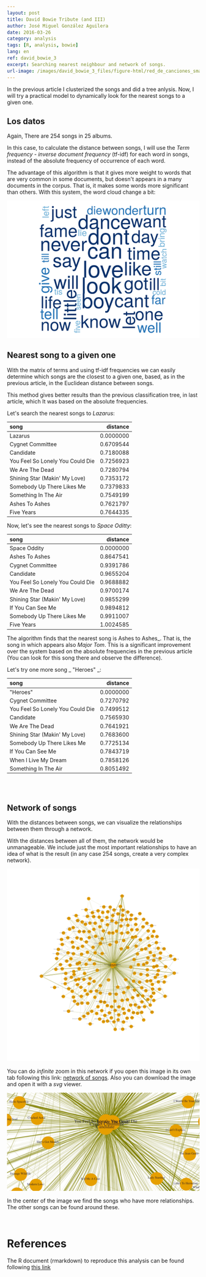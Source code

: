 ```yaml
---
layout: post
title: David Bowie Tribute (and III)
author: José Miguel González Aguilera
date: 2016-03-26
category: analysis
tags: [R, analysis, bowie]
lang: en
ref: david_bowie_3
excerpt: Searching nearest neighbour and network of songs.
url-image: /images/david_bowie_3_files/figure-html/red_de_canciones_small.png
---
```


In the previous article I clusterized the songs and did a tree anlysis. Now, I will try a
practical model to dynamically look for the nearest songs to a given one.

## Los datos


Again, There are 254 songs in 25 albums.

In this case, to calculate the distance between songs, I will use the
*Term frequency - inverse document frequency* (tf-idf) for each word in songs, instead
of the absolute frequency of occurrence of each word.

The advantage of this algorithm is that it gives more weight to words that are very common in some
documents, but doesn't appears in a many documents in the corpus. That is, it makes some words more significant than others.
With this system, the word cloud change a bit:

<img src="/images/david_bowie_3_files/figure-html/unnamed-chunk-4-1.svg" title="" alt="" width="672" />


## Nearest song to a given one

With the matrix of terms and using  tf-idf frequencies we can easily determine which songs
are the closest to a given one, based, as in the previous article, in the Euclidean distance between songs.

This method gives better results than the previous classification tree, in last article, which
It was based on the absolute frequencies.

Let's search the nearest songs to _Lazarus_:

|song                             |  distance|
|:--------------------------------|---------:|
|Lazarus                          | 0.0000000|
|Cygnet Committee                 | 0.6709544|
|Candidate                        | 0.7180088|
|You Feel So Lonely You Could Die | 0.7256923|
|We Are The Dead                  | 0.7280794|
|Shining Star (Makin\' My Love)   | 0.7353172|
|Somebody Up There Likes Me       | 0.7379833|
|Something In The Air             | 0.7549199|
|Ashes To Ashes                   | 0.7621797|
|Five Years                       | 0.7644335|


Now, let's see the nearest songs to _Space Oditty_:


|song                             |  distance|
|:--------------------------------|---------:|
|Space Oddity                     | 0.0000000|
|Ashes To Ashes                   | 0.8647541|
|Cygnet Committee                 | 0.9391786|
|Candidate                        | 0.9655204|
|You Feel So Lonely You Could Die | 0.9688882|
|We Are The Dead                  | 0.9700174|
|Shining Star (Makin\' My Love)   | 0.9855299|
|If You Can See Me                | 0.9894812|
|Somebody Up There Likes Me       | 0.9911007|
|Five Years                       | 1.0024585|


The algorithm finds that the nearest song is Ashes to Ashes_. That is, the song in which appears
also _Major Tom_. This is a significant improvement over the system based on the absolute frequencies
in the previous article (You can look for this song there and observe the difference).

Let's try one more song _ "Heroes" _:
  

|song                             |  distance|
|:--------------------------------|---------:|
|"Heroes"                         | 0.0000000|
|Cygnet Committee                 | 0.7270792|
|You Feel So Lonely You Could Die | 0.7499512|
|Candidate                        | 0.7565930|
|We Are The Dead                  | 0.7641921|
|Shining Star (Makin\' My Love)   | 0.7683600|
|Somebody Up There Likes Me       | 0.7725134|
|If You Can See Me                | 0.7843719|
|When I Live My Dream             | 0.7858126|
|Something In The Air             | 0.8051492|

<br/>
<br/>

## Network of songs

With the distances between songs, we can visualize the relationships between them
through a network.

With the distances between all of them, the network would be unmanageable. We include just the most important relationships 
to have an idea of what is the result (in any case 254 songs, create a very complex network).

<img src="/images/david_bowie_3_files/figure-html/red_de_canciones.svg" title="" alt="" width="768" />

You can do _infinite_ zoom in this network if you open this image in its own tab following this 
link: [network of songs](/images/david_bowie_3_files/figure-html/red_de_canciones.svg). 
Also you can download the image and open it with a _svg_ viewer.

![zoom en la red de canciones](/images/david_bowie_3_files/figure-html/zoom_red_canciones.png)

In the center of the image we find the songs who have more relationships. The other songs can be found around these.

<br/>

# References

The R document (rmarkdown) to reproduce this analysis can be found following [this link](http://github.com/jmgaguilera/david_bowie)


